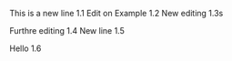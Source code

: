


This is a new line 1.1
Edit on Example 1.2
New editing 1.3s

Furthre editing 1.4
New line 1.5

Hello 1.6